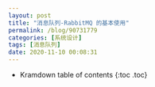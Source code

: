 ```yaml
---
layout: post
title: "消息队列-RabbitMQ 的基本使用"
permalink: /blog/90731779
categories: [系统设计]
tags: [消息队列]
date: 2020-11-10 00:08:31
---
```


* Kramdown table of contents
{:toc .toc}
